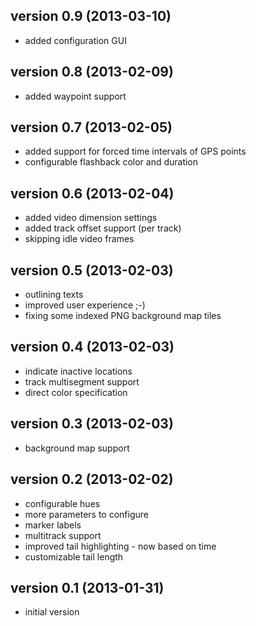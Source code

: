 version 0.9 (2013-03-10)
------------------------ 
* added configuration GUI

version 0.8 (2013-02-09)
------------------------ 
* added waypoint support

version 0.7 (2013-02-05)
------------------------
* added support for forced time intervals of GPS points
* configurable flashback color and duration

version 0.6 (2013-02-04)
------------------------
* added video dimension settings
* added track offset support (per track)
* skipping idle video frames

version 0.5 (2013-02-03)
------------------------
* outlining texts
* improved user experience ;-)
* fixing some indexed PNG background map tiles

version 0.4 (2013-02-03)
------------------------
* indicate inactive locations
* track multisegment support
* direct color specification

version 0.3 (2013-02-03)
------------------------
* background map support

version 0.2 (2013-02-02)
------------------------
* configurable hues
* more parameters to configure
* marker labels
* multitrack support
* improved tail highlighting - now based on time
* customizable tail length

version 0.1 (2013-01-31)
------------------------
* initial version

